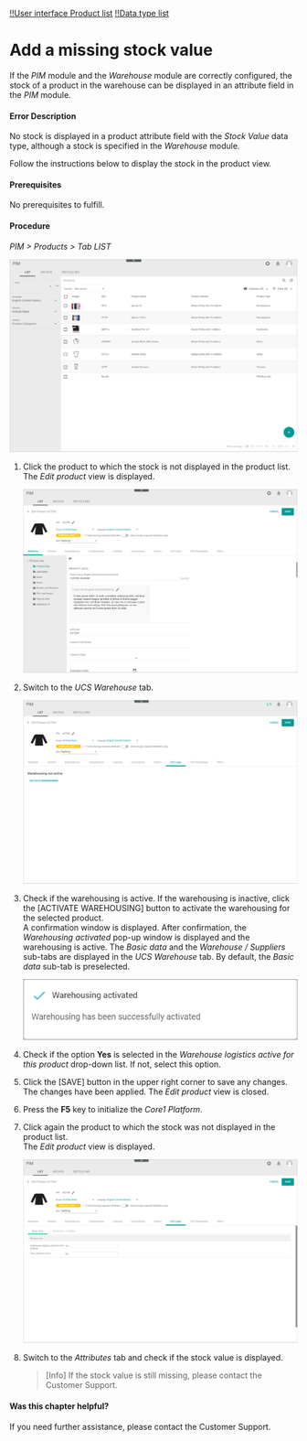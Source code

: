 [!!User interface Product list](../UserInterface/02a_List.md)
[!!Data type list](../../Datahub/UserInterface/04_DataTypeList.md)

[comment]: <> (add links to Warehouse, UI Warehouse)


# Add a missing stock value

If the *PIM* module and the *Warehouse* module are correctly configured, the stock of a product in the warehouse can be displayed in an attribute field in the *PIM* module.

#### Error Description

No stock is displayed in a product attribute field with the *Stock Value* data type, although a stock is specified in the *Warehouse* module.

Follow the instructions below to display the stock in the product view.

#### Prerequisites

No prerequisites to fulfill.

#### Procedure

*PIM > Products > Tab LIST*

![Products](../../Assets/Screenshots/PIM/Products/List/Products.png "[Products]")

1. Click the product to which the stock is not displayed in the product list.
    The *Edit product* view is displayed.

    ![Attributes](../../Assets/Screenshots/PIM/Products/List/Attributes/AttributesEdit.png "[Attributes]")

2. Switch to the *UCS Warehouse* tab.   

    ![UCS Warehouse](../../Assets/Screenshots/PIM/Products/List/UCSWarehouse/WarehousingNotActive.png "[UCS Warehouse]")

3. Check if the warehousing is active. If the warehousing is inactive, click the [ACTIVATE WAREHOUSING] button to activate the warehousing for the selected product.   
    A confirmation window is displayed. After confirmation, the *Warehousing activated* pop-up window is displayed and the warehousing is active. The *Basic data* and the *Warehouse / Suppliers* sub-tabs are displayed in the *UCS Warehouse* tab. By default, the *Basic data* sub-tab is preselected.

    ![Warehousing activated](../../Assets/Screenshots/PIM/Products/List/UCSWarehouse/WarehousingActivated.png "[Warehousing activated]")

4. Check if the option **Yes** is selected in the *Warehouse logistics active for this product* drop-down list. If not, select this option.

5. Click the [SAVE] button in the upper right corner to save any changes.   
    The changes have been applied. The *Edit product* view is closed.

6. Press the **F5** key to initialize the *Core1 Platform*.

7. Click again the product to which the stock was not displayed in the product list.   
    The *Edit product* view is displayed.

    ![UCS Warehouse](../../Assets/Screenshots/PIM/Products/List/UCSWarehouse/UCSWarehouseEdit.png "[UCS Warehouse]")

8. Switch to the *Attributes* tab and check if the stock value is displayed.

    > [Info] If the stock value is still missing, please contact the Customer Support.    



#### Was this chapter helpful?

If you need further assistance, please contact the Customer Support.
